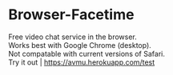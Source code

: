 # Browser-Facetime
Free video chat service in the browser.   
Works best with Google Chrome (desktop).    
Not compatable with current versions of Safari.    
Try it out | https://avmu.herokuapp.com/test
